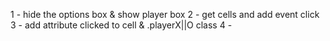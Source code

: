 1 - hide the options box & show player box
2 - get cells and add event click
3 - add attribute clicked to  cell & .playerX||O class
4 - 